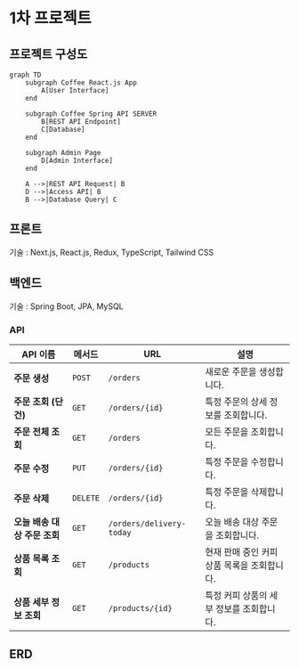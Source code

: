 # 1차 프로젝트

## 프로젝트 구성도

```mermaid
graph TD
    subgraph Coffee React.js App
        A[User Interface]
    end

    subgraph Coffee Spring API SERVER
        B[REST API Endpoint]
        C[Database]
    end

    subgraph Admin Page
        D[Admin Interface]
    end

    A -->|REST API Request| B
    D -->|Access API| B
    B -->|Database Query| C

```

## 프론트

기술 : Next.js, React.js, Redux, TypeScript, Tailwind CSS

## 백엔드

기술 : Spring Boot, JPA, MySQL
### API
| **API 이름**         | **메서드** | **URL**                  | **설명**                    |
|--------------------|------------|--------------------------|---------------------------|
| **주문 생성**          | `POST`     | `/orders`                | 새로운 주문을 생성합니다.            |
| **주문 조회 (단건)**     | `GET`      | `/orders/{id}`           | 특정 주문의 상세 정보를 조회합니다.      |
| **주문 전체 조회**       | `GET`      | `/orders`                | 모든 주문을 조회합니다.             |
| **주문 수정**          | `PUT`      | `/orders/{id}`           | 특정 주문을 수정합니다.             |
| **주문 삭제**          | `DELETE`   | `/orders/{id}`           | 특정 주문을 삭제합니다.             |
| **오늘 배송 대상 주문 조회** | `GET`      | `/orders/delivery-today` | 오늘 배송 대상 주문을 조회합니다.       |
| **상품 목록 조회**       | `GET`      | `/products`              | 현재 판매 중인 커피 상품 목록을 조회합니다. |
| **상품 세부 정보 조회**    | `GET`      | `/products/{id}`         | 특정 커피 상품의 세부 정보를 조회합니다.   |


## ERD